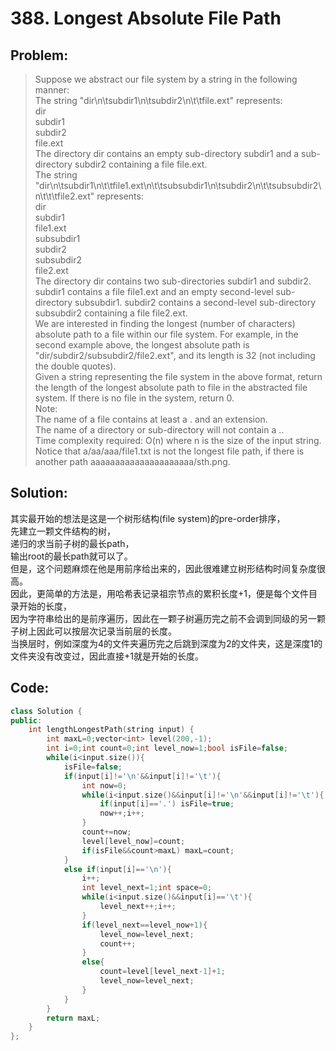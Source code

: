 # 388. Longest Absolute File Path
## Problem:
>Suppose we abstract our file system by a string in the following manner:  
>The string "dir\n\tsubdir1\n\tsubdir2\n\t\tfile.ext" represents:  
>dir  
>   subdir1  
>   subdir2  
>       file.ext  
>The directory dir contains an empty sub-directory subdir1 and a sub-directory subdir2 containing a file file.ext.  
>The string "dir\n\tsubdir1\n\t\tfile1.ext\n\t\tsubsubdir1\n\tsubdir2\n\t\tsubsubdir2\n\t\t\tfile2.ext" represents:  
>dir  
>   subdir1  
>       file1.ext  
>       subsubdir1  
>   subdir2  
>       subsubdir2  
>       file2.ext  
>The directory dir contains two sub-directories subdir1 and subdir2. subdir1 contains a file file1.ext and an empty second-level sub-directory subsubdir1. subdir2 contains a second-level sub-directory subsubdir2 containing a file file2.ext.  
>We are interested in finding the longest (number of characters) absolute path to a file within our file system. For example, in the second example above, the longest absolute path is "dir/subdir2/subsubdir2/file2.ext", and its length is 32 (not including the double quotes).  
>Given a string representing the file system in the above format, return the length of the longest absolute path to file in the abstracted file system. If there is no file in the system, return 0.  
>Note:  
>The name of a file contains at least a . and an extension.  
>The name of a directory or sub-directory will not contain a ..  
>Time complexity required: O(n) where n is the size of the input string.  
>Notice that a/aa/aaa/file1.txt is not the longest file path, if there is another path aaaaaaaaaaaaaaaaaaaaa/sth.png.  
## Solution:
其实最开始的想法是这是一个树形结构(file system)的pre-order排序，  
先建立一颗文件结构的树，  
递归的求当前子树的最长path，  
输出root的最长path就可以了。  
但是，这个问题麻烦在他是用前序给出来的，因此很难建立树形结构时间复杂度很高。  
因此，更简单的方法是，用哈希表记录祖宗节点的累积长度+1，便是每个文件目录开始的长度，  
因为字符串给出的是前序遍历，因此在一颗子树遍历完之前不会调到同级的另一颗子树上因此可以按层次记录当前层的长度。  
当换层时，例如深度为4的文件夹遍历完之后跳到深度为2的文件夹，这是深度1的文件夹没有改变过，因此直接+1就是开始的长度。  
## Code:
```cpp
class Solution {
public:
    int lengthLongestPath(string input) {
        int maxL=0;vector<int> level(200,-1);
        int i=0;int count=0;int level_now=1;bool isFile=false;
        while(i<input.size()){
            isFile=false;
            if(input[i]!='\n'&&input[i]!='\t'){
                int now=0;
                while(i<input.size()&&input[i]!='\n'&&input[i]!='\t'){
                    if(input[i]=='.') isFile=true;
                    now++;i++;
                }
                count+=now;
                level[level_now]=count;
                if(isFile&&count>maxL) maxL=count;
            }
            else if(input[i]=='\n'){
                i++;
                int level_next=1;int space=0;
                while(i<input.size()&&input[i]=='\t'){
                    level_next++;i++;
                }
                if(level_next==level_now+1){
                    level_now=level_next;
                    count++;
                }
                else{
                    count=level[level_next-1]+1;
                    level_now=level_next;
                }
            }
        }
        return maxL;
    }
};
```
